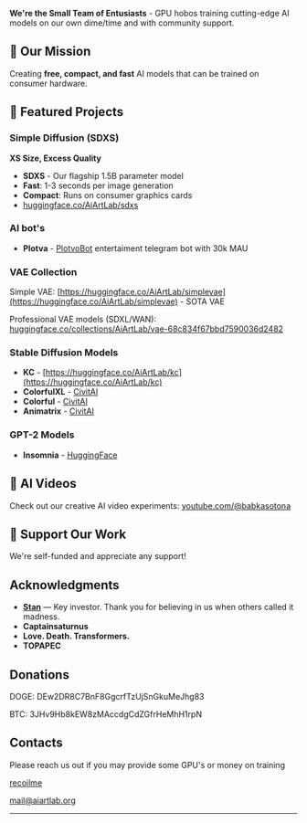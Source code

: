 
**We're the Small Team of Entusiasts** - GPU hobos training cutting-edge AI models on our own dime/time and with community support.

## 🎨 Our Mission
Creating **free, compact, and fast** AI models that can be trained on consumer hardware.

## 🚀 Featured Projects

### Simple Diffusion (SDXS)
**XS Size, Excess Quality**
- **SDXS** - Our flagship 1.5B parameter model
- **Fast**: 1-3 seconds per image generation
- **Compact**: Runs on consumer graphics cards
- [huggingface.co/AiArtLab/sdxs](https://huggingface.co/AiArtLab/sdxs)

### AI bot's
- **Plotva** - [PlotvoBot](https://t.me/PlotvoBot) entertaiment telegram bot with 30k MAU

### VAE Collection
Simple VAE:
[https://huggingface.co/AiArtLab/simplevae](https://huggingface.co/AiArtLab/simplevae) - SOTA VAE

Professional VAE models (SDXL/WAN):
[huggingface.co/collections/AiArtLab/vae-68c834f67bbd7590036d2482](https://huggingface.co/collections/AiArtLab/vae-68c834f67bbd7590036d2482)

### Stable Diffusion Models
- **KC** - [https://huggingface.co/AiArtLab/kc](https://huggingface.co/AiArtLab/kc)
- **ColorfulXL** - [CivitAI](https://civitai.com/models/185258/colorfulxl)
- **Colorful** - [CivitAI](https://civitai.com/models/7279/colorful)
- **Animatrix** - [CivitAI](https://civitai.com/models/21916/animatrix)

### GPT-2 Models
- **Insomnia** - [HuggingFace](https://huggingface.co/recoilme/insomnia_v1)

## 🎥 AI Videos
Check out our creative AI video experiments:
[youtube.com/@babkasotona](https://www.youtube.com/@babkasotona)

## 💝 Support Our Work
We're self-funded and appreciate any support!
## Acknowledgments
- **[Stan](https://t.me/Stangle)** — Key investor. Thank you for believing in us when others called it madness.
- **Captainsaturnus**
- **Love. Death. Transformers.**
- **TOPAPEC**

## Donations

DOGE: DEw2DR8C7BnF8GgcrfTzUjSnGkuMeJhg83

BTC: 3JHv9Hb8kEW8zMAccdgCdZGfrHeMhH1rpN

## Contacts
Please reach us out if you may provide some GPU's or money on training


[recoilme](https://t.me/recoilme)

[mail@aiartlab.org](mailto:mail@aiartlab.org)

---
